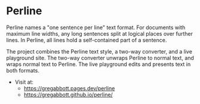 # Perline
Perline names a "one sentence per line" text format.
For documents with maximum line widths,
  any long sentences split at logical places over further lines.
In Perline, all lines hold a self-contained part of a sentence.

The project combines the Perline text style,
  a two-way converter, and a live playground site.
The two-way converter unwraps Perline to normal text,
   and wraps normal text to Perline.
The live playground edits and presents text in both formats.

- Visit at:
  - https://gregabbott.pages.dev/perline
  - https://gregabbott.github.io/perline/

